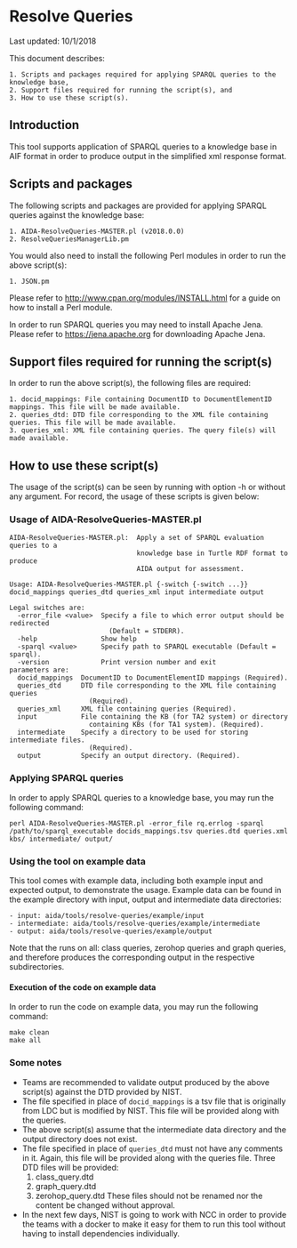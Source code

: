 # Resolve Queries

Last updated: 10/1/2018

This document describes:

	1. Scripts and packages required for applying SPARQL queries to the knowledge base,
	2. Support files required for running the script(s), and
	3. How to use these script(s).

## Introduction

This tool supports application of SPARQL queries to a knowledge base in AIF format in order to produce output in the simplified xml response format.

## Scripts and packages

The following scripts and packages are provided for applying SPARQL queries against the knowledge base:

	1. AIDA-ResolveQueries-MASTER.pl (v2018.0.0)
	2. ResolveQueriesManagerLib.pm

You would also need to install the following Perl modules in order to run the above script(s):

	1. JSON.pm

Please refer to http://www.cpan.org/modules/INSTALL.html for a guide on how to install a Perl module. 

In order to run SPARQL queries you may need to install Apache Jena. Please refer to https://jena.apache.org for downloading Apache Jena. 

## Support files required for running the script(s)

In order to run the above script(s), the following files are required:

	1. docid_mappings: File containing DocumentID to DocumentElementID mappings. This file will be made available.
	2. queries_dtd: DTD file corresponding to the XML file containing queries. This file will be made available.
	3. queries_xml: XML file containing queries. The query file(s) will made available.

## How to use these script(s)

The usage of the script(s) can be seen by running with option -h or without any argument. For record, the usage of these scripts is given below:

### Usage of AIDA-ResolveQueries-MASTER.pl

~~~
AIDA-ResolveQueries-MASTER.pl:  Apply a set of SPARQL evaluation queries to a
                                knowledge base in Turtle RDF format to produce
                                AIDA output for assessment.

Usage: AIDA-ResolveQueries-MASTER.pl {-switch {-switch ...}} docid_mappings queries_dtd queries_xml input intermediate output

Legal switches are:
  -error_file <value>  Specify a file to which error output should be redirected
                         (Default = STDERR).
  -help                Show help
  -sparql <value>      Specify path to SPARQL executable (Default = sparql).
  -version             Print version number and exit
parameters are:
  docid_mappings  DocumentID to DocumentElementID mappings (Required).
  queries_dtd     DTD file corresponding to the XML file containing queries
                    (Required).
  queries_xml     XML file containing queries (Required).
  input           File containing the KB (for TA2 system) or directory
                    containing KBs (for TA1 system). (Required).
  intermediate    Specify a directory to be used for storing intermediate files.
                    (Required).
  output          Specify an output directory. (Required).
~~~

### Applying SPARQL queries

In order to apply SPARQL queries to a knowledge base, you may run the following command:

~~~
perl AIDA-ResolveQueries-MASTER.pl -error_file rq.errlog -sparql /path/to/sparql_executable docids_mappings.tsv queries.dtd queries.xml kbs/ intermediate/ output/
~~~

### Using the tool on example data

This tool comes with example data, including both example input and expected output, to demonstrate the usage. Example data can be found in the example directory with input, output and intermediate data directories:

	- input: aida/tools/resolve-queries/example/input
	- intermediate: aida/tools/resolve-queries/example/intermediate
	- output: aida/tools/resolve-queries/example/output

Note that the runs on all: class queries, zerohop queries and graph queries, and therefore produces the corresponding output in the respective subdirectories.

#### Execution of the code on example data

In order to run the code on example data, you may run the following command:

~~~
make clean
make all
~~~

### Some notes

- Teams are recommended to validate output produced by the above script(s) against the DTD provided by NIST.
- The file specified in place of `docid_mappings` is a tsv file that is originally from LDC but is modified by NIST. This file will be provided along with the queries.
- The above script(s) assume that the intermediate data directory and the output directory does not exist.
- The file specified in place of `queries_dtd` must not have any comments in it. Again, this file will be provided along with the queries file. Three DTD files will be provided:
	1. class_query.dtd
	2. graph_query.dtd
	3. zerohop_query.dtd
These files should not be renamed nor the content be changed without approval.
- In the next few days, NIST is going to work with NCC in order to provide the teams with a docker to make it easy for them to run this tool without having to install dependencies individually.

